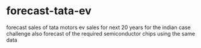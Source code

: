 # forecast-tata-ev
forecast sales of tata motors ev sales for next 20 years for the indian case challenge
also forecast of the required semiconductor chips using the same data 
